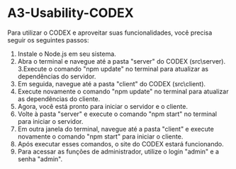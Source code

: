 # A3-Usability-CODEX

Para utilizar o CODEX e aproveitar suas funcionalidades, você precisa seguir os seguintes passos:

   1. Instale o Node.js em seu sistema.
   2. Abra o terminal e navegue até a pasta "server" do CODEX (src\server).
   3.Execute o comando "npm update" no terminal para atualizar as dependências do servidor.
   4. Em seguida, navegue até a pasta "client" do CODEX (src\client).
   5. Execute novamente o comando "npm update" no terminal para atualizar as dependências do cliente.
   6. Agora, você está pronto para iniciar o servidor e o cliente.
   7. Volte à pasta "server" e execute o comando "npm start" no terminal para iniciar o servidor.
   8. Em outra janela do terminal, navegue até a pasta "client" e execute novamente o comando "npm start" para iniciar o cliente.
   9. Após executar esses comandos, o site do CODEX estará funcionando.
 10. Para acessar as funções de administrador, utilize o login "admin" e a senha "admin".
